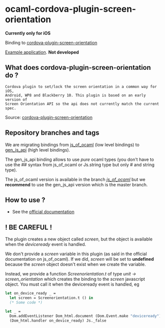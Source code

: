 # ocaml-cordova-plugin-screen-orientation

**Currently only for iOS**

Binding to
[cordova-plugin-screen-orientation](https://github.com/gbenvenuti/cordova-plugin-screen-orientation)

[Example
application](https://github.com/dannywillems/ocaml-cordova-plugin-screen-orientation-example).
**Not developed**

## What does cordova-plugin-screen-orientation do ?

```
Cordova plugin to set/lock the screen orientation in a common way for iOS,
Android, WP8 and Blackberry 10. This plugin is based on an early version of
Screen Orientation API so the api does not currently match the current spec.
```

Source: [cordova-plugin-screen-orientation](https://github.com/gbenvenuti/cordova-plugin-screen-orientation)

## Repository branches and tags

We are migrating bindings from
[js_of_ocaml](https://github.com/ocsigen/js_of_ocaml) (low level bindings) to
[gen_js_api](https://github.com/lexifi/gen_js_api) (high level bindings).

The gen_js_api binding allows to use *pure* ocaml types (you don't have to use
the ## syntax from js_of_ocaml or Js.string type but only # and string type).

The js_of_ocaml version is available in the branch
[*js_of_ocaml*](https://github.com/dannywillems/ocaml-cordova-plugin-screen-orientation/tree/js_of_ocaml)
but we **recommend** to use the gen_js_api version which is the master branch.

## How to use ?

* See the [official documentation](https://github.com/gbenvenuti/cordova-plugin-screen-orientation)

## ! BE CAREFUL !

The plugin creates a new object called *screen*, but the object is
available when the *deviceready* event is handled.

We don't provide a *screen* variable in this plugin (as said in the official
documentation on js_of_ocaml). If we did, *screen* will be set to **undefined**
because the *screen* object doesn't exist when we create the variable.

Instead, we provide a function *Screenorientation.t* of type *unit -> screen_orientation* which creates the
binding to the *screen* javascript object. You must call it when the deviceready
event is handled, eg

```OCaml
let on_device_ready _ =
  let screen = Screenorientation.t () in
  (* Some code *)

let _ =
  Dom.addEventListener Dom_html.document (Dom.Event.make "deviceready")
  (Dom_html.handler on_device_ready) Js._false
```
